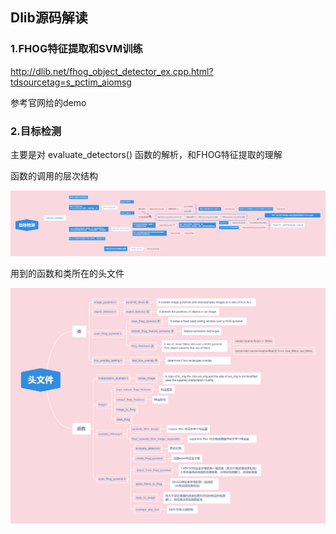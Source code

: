 ## Dlib源码解读

### 1.FHOG特征提取和SVM训练

http://dlib.net/fhog_object_detector_ex.cpp.html?tdsourcetag=s_pctim_aiomsg

参考官网给的demo

### 2.目标检测

主要是对 evaluate_detectors() 函数的解析，和FHOG特征提取的理解

函数的调用的层次结构   

![](https://github.com/Sophia0130/Dlib-Source-Code-Analysis/blob/master/%E5%87%BD%E6%95%B0%E8%A7%A3%E6%9E%90.png?raw=true)

用到的函数和类所在的头文件     

![](https://github.com/Sophia0130/Dlib-Source-Code-Analysis/blob/master/%E5%A4%B4%E6%96%87%E4%BB%B6%E8%A7%A3%E6%9E%90.png?raw=true)